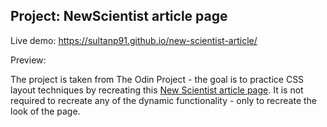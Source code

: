 ## Project: NewScientist article page

Live demo: https://sultanp91.github.io/new-scientist-article/

Preview:

The project is taken from The Odin Project - the goal is to practice CSS layout techniques by recreating this [New Scientist article page](https://www.newscientist.com/article/2286218-ancient-lake-in-marss-gale-crater-may-have-actually-been-a-small-pond/). It is not required to recreate any of the dynamic functionality - only to recreate the look of the page.
